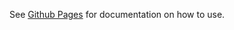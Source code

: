 See [Github Pages](https://lamontacrook.github.io/cra-template-spa-demo/) for documentation on how to use.